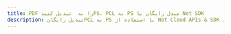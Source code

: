 ---title: PDF را به  تبدیل کنیدPS، PCL به PS مبدل رایگان یا Net SDKdescription: تبدیل رایگانPCL به PS با استفاده از Net Cloud APIs & SDK همچنین اسناد PDF را در Cloud ایجاد، ویرایش و رندر کنید.---